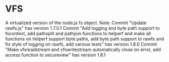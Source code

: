 # VFS
 A virtualized version of the node.js fs object.
 Note:
  Commit "Update rawfs.js" has version 1.7.0.1
  Commit "Add logging and byte path support to fscontext, add pathsplit and pathjoin functions to helperf and make all functions on helperf support byte paths, add byte path support to rawfs and fix style of logging on rawfs, add various tests" has version 1.8.0
  Commit "Make vfsreadstream and vfswritestream automatically close on error, add access function to secureview" has version 1.8.1